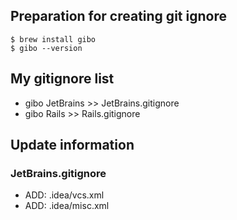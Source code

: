 ## Preparation for creating git ignore

```
$ brew install gibo
$ gibo --version
```

## My gitignore list
- gibo JetBrains >> JetBrains.gitignore
- gibo Rails     >> Rails.gitignore

## Update information

### JetBrains.gitignore
- ADD: .idea/vcs.xml
- ADD: .idea/misc.xml

